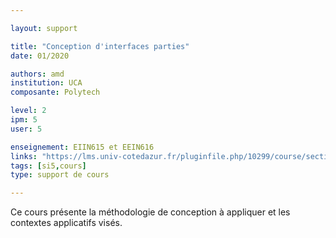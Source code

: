 ```yaml
---

layout: support

title: "Conception d'interfaces parties"
date: 01/2020

authors: amd
institution: UCA
composante: Polytech 

level: 2
ipm: 5
user: 5

enseignement: EIIN615 et EEIN616
links: "https://lms.univ-cotedazur.fr/pluginfile.php/10299/course/section/32961/Cours%20Interfaces%20Tactiles%20et%20R%C3%A9parties.pdf"
tags: [si5,cours]
type: support de cours

---
```


Ce cours présente la méthodologie de conception à appliquer et les contextes applicatifs visés. 


